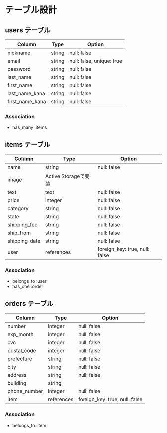 # テーブル設計

## users テーブル

| Column          | Type   | Option                    |
| --------------- | ------ | ------------------------- |
| nickname        | string | null: false               |
| email           | string | null: false, unique: true | 
| password        | string | null: false               |
| last_name       | string | null: false               |
| first_name      | string | null: false               |
| last_name_kana  | string | null: false               |
| first_name_kana | string | null: false               |

### Association
- has_many :items


## items テーブル

| Column        | Type       | Option                         |
| ------------- | ---------- | ------------------------------ |
| name          | string     | null: false                    |
| image         | Active Storageで実装                         | 
| text          | text       | null: false                    |
| price         | integer    | null: false                    |
| category      | string     | null: false                    |
| state         | string     | null: false                    |
| shipping_fee  | string     | null: false                    |
| ship_from     | string     | null: false                    |
| shipping_date | string     | null: false                    |
| user          | references | foreign_key: true, null: false |

### Association
- belongs_to :user
- has_one :order


## orders テーブル

| Column       | Type       | Option                         |
| ------------ | ---------- | ------------------------------ |
| number       | integer    | null: false                    |
| exp_month    | integer    | null: false                    | 
| cvc          | integer    | null: false                    |
| postal_code  | integer    | null: false                    |
| prefecture   | string     | null: false                    |
| city         | string     | null: false                    |
| address      | string     | null: false                    |
| building     | string     |                                |
| phone_number | integer    | null: false                    |
| item         | references | foreign_key: true, null: false | 

### Association
- belongs_to :item